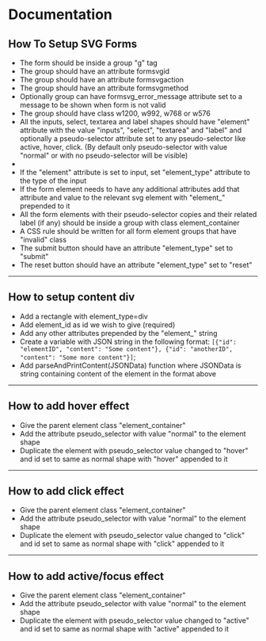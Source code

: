 # Documentation
## How To Setup SVG Forms
* The form should be inside a group "g" tag
* The group should have an attribute formsvgid
* The group should have an attribute formsvgaction
* The group should have an attribute formsvgmethod
* Optionally group can have formsvg_error_message attribute set to a message to be shown when form is not valid
* The group should have class w1200, w992, w768 or w576
* All the inputs, select, textarea and label shapes should have "element" attribute with the value "inputs", "select", "textarea" and "label" and optionally a pseudo-selector attribute set to any pseudo-selector like active, hover, click. (By default only pseudo-selector with value "normal" or with no pseudo-selector will be visible)
* 
* If the "element" attribute is set to input, set "element_type" attribute to the type of the input
* If the form element needs to have any additional attributes add that attribute and value to the relevant svg element with "element_" prepended to it
* All the form elements with their pseudo-selector copies and their related label (if any) should be inside a group with class element_container
* A CSS rule should be written for all form element groups that have "invalid" class
* The submit button should have an attribute "element_type" set to "submit"
* The reset button should have an attribute "element_type" set to "reset"

---

## How to setup content div
* Add a rectangle with element_type=div 
* Add element_id as id we wish to give (required)
* Add any other attributes prepended by the "element_" string
* Create a variable with JSON string in the following format: `[{"id": "elementID", "content": "Some content"}, {"id": "anotherID", "content": "Some more content"}]`;
* Add parseAndPrintContent(JSONData) function where JSONData is string containing content of the element in the format above

---

## How to add hover effect
* Give the parent element class "element_container"
* Add the attribute pseudo_selector with value "normal" to the element shape
* Duplicate the element with pseudo_selector value changed to "hover" and id set to same as normal shape with "hover" appended to it

---

## How to add click effect
* Give the parent element class "element_container"
* Add the attribute pseudo_selector with value "normal" to the element shape
* Duplicate the element with pseudo_selector value changed to "click" and id set to same as normal shape with "click" appended to it

---

## How to add active/focus effect
* Give the parent element class "element_container"
* Add the attribute pseudo_selector with value "normal" to the element shape
* Duplicate the element with pseudo_selector value changed to "active" and id set to same as normal shape with "active" appended to it
